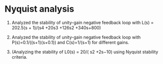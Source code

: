 
# Nyquist analysis

1)	Analyzed the stability of unity-gain negative feedback loop with L(s) = 202.5(s + 1)/(s4 +20s3 +126s2 +340s+800) 

2)	Analyzed the stability of unity-gain negative feedback loop with P(s)=0.1/((s+1)(s+0.1)) and C(s)=1/(s+1) for different gains. 

3)	(Analyzing the stability of L0(s) = 20/( s2 +2s−10) using Nyquist stability criteria. 
